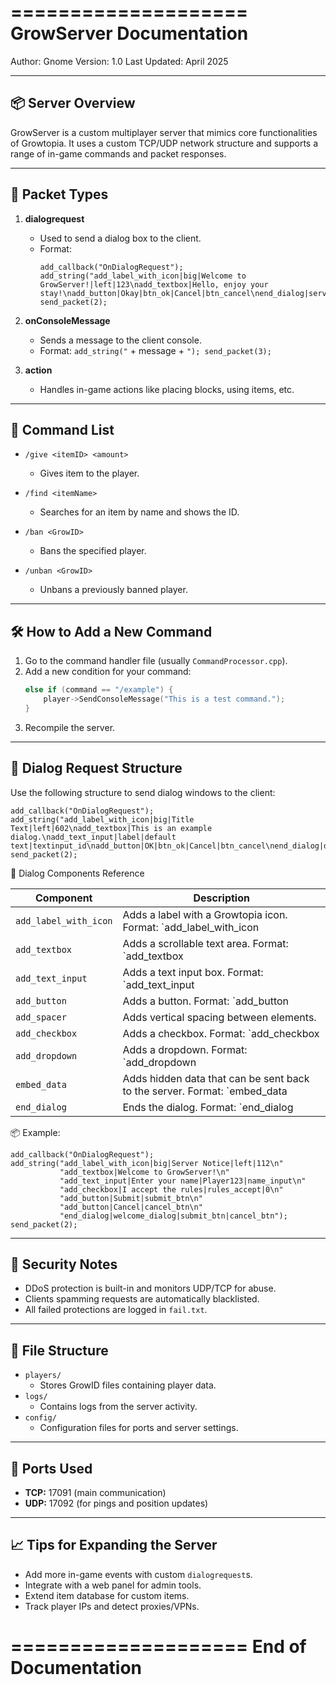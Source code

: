 ====================
GrowServer Documentation
====================

Author: Gnome
Version: 1.0
Last Updated: April 2025

--------------------
📦 Server Overview
--------------------
GrowServer is a custom multiplayer server that mimics core functionalities of Growtopia. It uses a custom TCP/UDP network structure and supports a range of in-game commands and packet responses.

--------------------
🧩 Packet Types
--------------------

1. **dialogrequest**
   - Used to send a dialog box to the client.
   - Format:
     ```
     add_callback("OnDialogRequest");
     add_string("add_label_with_icon|big|Welcome to GrowServer!|left|123\nadd_textbox|Hello, enjoy your stay!\nadd_button|Okay|btn_ok|Cancel|btn_cancel\nend_dialog|server_dialog|btn_ok|btn_cancel");
     send_packet(2);
     ```

2. **onConsoleMessage**
   - Sends a message to the client console.
   - Format: `add_string("` + message + `"); send_packet(3);`

3. **action**
   - Handles in-game actions like placing blocks, using items, etc.

--------------------
📜 Command List
--------------------

- `/give <itemID> <amount>`
  - Gives item to the player.

- `/find <itemName>`
  - Searches for an item by name and shows the ID.

- `/ban <GrowID>`
  - Bans the specified player.

- `/unban <GrowID>`
  - Unbans a previously banned player.

--------------------
🛠️ How to Add a New Command
--------------------
1. Go to the command handler file (usually `CommandProcessor.cpp`).
2. Add a new condition for your command:
   ```cpp
   else if (command == "/example") {
       player->SendConsoleMessage("This is a test command.");
   }
   ```
3. Recompile the server.

--------------------
💬 Dialog Request Structure
--------------------
Use the following structure to send dialog windows to the client:

```
add_callback("OnDialogRequest");
add_string("add_label_with_icon|big|Title Text|left|602\nadd_textbox|This is an example dialog.\nadd_text_input|label|default text|textinput_id\nadd_button|OK|btn_ok|Cancel|btn_cancel\nend_dialog|dialog_id|btn_ok|btn_cancel");
send_packet(2);
```

🎨 Dialog Components Reference

| Component            | Description                                                                 |
|----------------------|-----------------------------------------------------------------------------|
| `add_label_with_icon`| Adds a label with a Growtopia icon. Format: `add_label_with_icon|size|text|alignment|iconID` |
| `add_textbox`        | Adds a scrollable text area. Format: `add_textbox|Your text here`           |
| `add_text_input`     | Adds a text input box. Format: `add_text_input|label|default|input_id`       |
| `add_button`         | Adds a button. Format: `add_button|Button Text|button_id`                   |
| `add_spacer`         | Adds vertical spacing between elements.                                     |
| `add_checkbox`       | Adds a checkbox. Format: `add_checkbox|label|checkbox_id|checked` (checked = 1 or 0) |
| `add_dropdown`       | Adds a dropdown. Format: `add_dropdown|label|dropdown_id|option1|option2...` |
| `embed_data`         | Adds hidden data that can be sent back to the server. Format: `embed_data|data_id|value` |
| `end_dialog`         | Ends the dialog. Format: `end_dialog|dialog_id|accept_button|cancel_button` |

📦 Example:
```
add_callback("OnDialogRequest");
add_string("add_label_with_icon|big|Server Notice|left|112\n"
           "add_textbox|Welcome to GrowServer!\n"
           "add_text_input|Enter your name|Player123|name_input\n"
           "add_checkbox|I accept the rules|rules_accept|0\n"
           "add_button|Submit|submit_btn\n"
           "add_button|Cancel|cancel_btn\n"
           "end_dialog|welcome_dialog|submit_btn|cancel_btn");
send_packet(2);
```

--------------------
🔐 Security Notes
--------------------
- DDoS protection is built-in and monitors UDP/TCP for abuse.
- Clients spamming requests are automatically blacklisted.
- All failed protections are logged in `fail.txt`.

--------------------
📁 File Structure
--------------------
- `players/`
  - Stores GrowID files containing player data.
- `logs/`
  - Contains logs from the server activity.
- `config/`
  - Configuration files for ports and server settings.

--------------------
🔌 Ports Used
--------------------
- **TCP:** 17091 (main communication)
- **UDP:** 17092 (for pings and position updates)

--------------------
📈 Tips for Expanding the Server
--------------------
- Add more in-game events with custom `dialogrequest`s.
- Integrate with a web panel for admin tools.
- Extend item database for custom items.
- Track player IPs and detect proxies/VPNs.

====================
End of Documentation
====================
